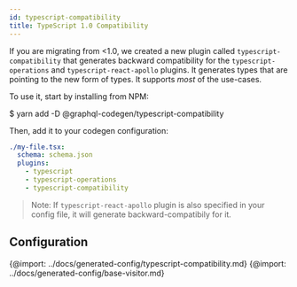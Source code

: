 ```yaml
---
id: typescript-compatibility
title: TypeScript 1.0 Compatibility
---
```


If you are migrating from <1.0, we created a new plugin called `typescript-compatibility` that generates backward compatibility for the `typescript-operations` and `typescript-react-apollo` plugins.
It generates types that are pointing to the new form of types. It supports _most_ of the use-cases.

To use it, start by installing from NPM:

\$ yarn add -D @graphql-codegen/typescript-compatibility

Then, add it to your codegen configuration:

```yml
./my-file.tsx:
  schema: schema.json
  plugins:
    - typescript
    - typescript-operations
    - typescript-compatibility
```

> Note: If `typescript-react-apollo` plugin is also specified in your config file, it will generate backward-compatibily for it.

## Configuration

{@import: ../docs/generated-config/typescript-compatibility.md}
{@import: ../docs/generated-config/base-visitor.md}
